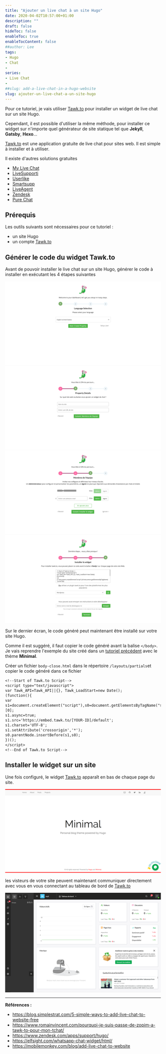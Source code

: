 ```yaml
---
title: "Ajouter un live chat à un site Hugo"
date: 2020-04-02T10:57:00+01:00
description: ""
draft: false
hideToc: false
enableToc: true
enableTocContent: false
##author: Lee
tags: 
- Hugo
- Chat
-
series:
- Live Chat
-
##slug: add-a-live-chat-in-a-hugo-website
slug: ajouter-un-live-chat-a-un-site-hugo
---
```


Pour ce tutoriel, je vais utiliser [Tawk.to](https://www.tawk.to/) pour installer un widget de live chat sur un site Hugo.

Cependant, il est possible d'utiliser la même méthode, pour installer ce widget sur n'importe quel générateur de site statique tel que **Jekyll**, **Gatsby**, **Hexo**...

[Tawk.to](https://www.tawk.to/) est une application gratuite de live chat pour sites web. Il est simple à installer et à utiliser.

Il existe d'autres solutions gratuites 

* [My Live Chat](https://mylivechat.com/)
* [LiveSupporti](https://livesupporti.com/)
* [Userlike](https://www.userlike.com/)
* [Smartsupp](https://www.smartsupp.com/)
* [LiveAgent](https://www.liveagent.com/)
* [Zendesk](https://www.zoho.com/desk/live-chat-ticketing-software.html)
* [Pure Chat](https://purechat.com/)


## Prérequis

Les outils suivants sont nécessaires pour ce tutoriel :

- un site Hugo  
- un compte [Tawk.to](https://www.tawk.to/)

## Générer le code du widget Tawk.to

Avant de pouvoir installer le live chat sur un site Hugo, générer le code à installer en exécutant les 4 étapes suivantes

!["tawk.to setup 1"](./tawk-to-setup-1.png " ")
!["tawk.to setup 2"](./tawk-to-setup-2.png " ")
!["tawk.to setup 3"](./tawk-to-setup-3.png " ")
!["tawk.to setup 4"](./tawk-to-setup-4.png " ")

Sur le dernier écran, le code généré peut maintenant être installé sur votre site Hugo.

Comme il est suggéré, il faut copier le code généré avant la balise `</body>`. Je vais reprendre l'exemple du site créé dans un [tutoriel précédent](posts/2020-01-05-create-a-website-with-hugo-and-deploy-to-netlify/) avec le thème **Minimal**.

Créer un fichier `body-close.html` dans le répertoire `/layouts/partials`et copier le code généré dans ce fichier 

    <!--Start of Tawk.to Script-->
    <script type="text/javascript">
    var Tawk_API=Tawk_API||{}, Tawk_LoadStart=new Date();
    (function(){
    var s1=document.createElement("script"),s0=document.getElementsByTagName("script")[0];
    s1.async=true;
    s1.src='https://embed.tawk.to/[YOUR-ID]/default';
    s1.charset='UTF-8';
    s1.setAttribute('crossorigin','*');
    s0.parentNode.insertBefore(s1,s0);
    })();
    </script>
    <!--End of Tawk.to Script-->

## Installer le widget sur un site

Une fois configuré, le widget [Tawk.to](https://www.tawk.to/) apparaît en bas de chaque page du site.

!["tawk.to setup done"](./tawk-to-setup-done.png " ")

les visteurs de votre site peuvent maintenant communiquer directement avec vous en vous connectant au tableau de bord de [Tawk.to](https://www.tawk.to/)

!["tawk.to dashboard"](./tawk-to-dashboard.png " ")

---

**Références :**

- https://blog.simplestrat.com/5-simple-ways-to-add-live-chat-to-website-free
- https://www.romainvincent.com/pourquoi-je-suis-passe-de-zopim-a-tawk-to-pour-mon-tchat/
- https://www.zendesk.com/apps/support/hugo/
- https://elfsight.com/whatsapp-chat-widget/html/
- https://mobilemonkey.com/blog/add-live-chat-to-website

  